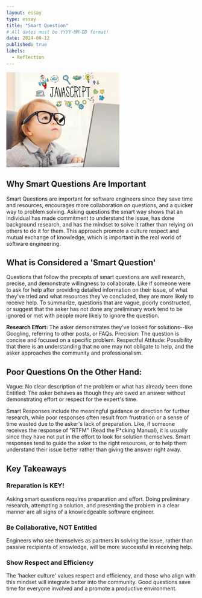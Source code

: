 ```yaml
---
layout: essay
type: essay
title: "Smart Question"
# All dates must be YYYY-MM-DD format!
date: 2024-09-12
published: true
labels:
  - Reflection 
---
```


<img width="300px" class="rounded float-start pe-4" src="../img/javascript.jpeg">

## Why Smart Questions Are Important
Smart Questions are important for software engineers since they save time and resources, encourages more collaboration on questions, and a quicker way to problem solving. Asking questions the smart way shows that an individual has made commitment to understand the issue, has done background research, and has the mindset to solve it rather than relying on others to do it for them. This approach promote a culture respect and mutual exchange of knowledge, which is important in the real world of software engineering. 

## What is Considered a 'Smart Question' 
Questions that follow the precepts of smart questions are well research, precise, and demonstrate willingness to collaborate. Like if someone were to ask for help after providing detailed information on their issue, of what they've tried and what resources they've concluded, they are more likely to receive help. To summarize, questions that are vague, poorly constructed, or suggest that the asker has not done any preliminary work tend to be ignored or met with people more likely to ignore the question. 

<b> Research Effort: </b> The asker demonstrates they've looked for solutions--like Googling, referring to other posts, or FAQs.
Precision: The question is concise and focused on a specific problem. 
Respectful Attitude: Possibility that there is an understanding that no one may not obligate to help, and the asker approaches the community and professionalism. 

## Poor Questions On the Other Hand: 
Vague: No clear description of the problem or what has already been done 
Entitled: The asker behaves as though they are owed an answer without demonstrating effort or respect for the expert's time. 

Smart Responses include the meaningful guidance or direction for further research, while poor responses often result from frustration or a sense of time wasted due to the asker's lack of preparation. Like, if someone receives the response of "RTFM" (Read the F*cking Manual), it is usually since they have not put in the effort to look for solution themselves. Smart responses tend to guide the asker to the right resources, or to help them understand their issue better rather than giving the answer right away. 

## Key Takeaways  
### Rreparation is KEY! 
Asking smart questions requires preparation and effort. Doing preliminary research, attempting a solution, and presenting the problem in a clear manner are all signs of a knowledgeable software engineer. 

### Be Collaborative, NOT Entitled 
Engineers who see themselves as partners in solving the issue, rather than passive recipients of knowledge, will be more successful in receiving help. 

### Show Respect and Efficiency 
The 'hacker culture' values respect and efficiency, and those who align with this mindset will integrate better into the community. Good questions save time for everyone involved and a promote a productive environment. 
